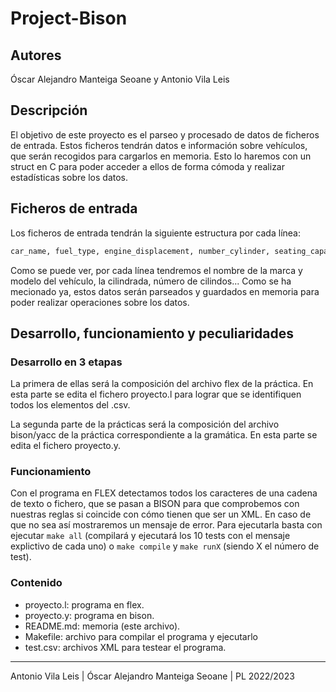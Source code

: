 # Project-Bison

## Autores

Óscar Alejandro Manteiga Seoane y Antonio Vila Leis

## Descripción

El objetivo de este proyecto es el parseo y procesado de datos de ficheros de entrada. Estos ficheros tendrán datos e información sobre vehículos, que serán recogidos para cargarlos en memoria. Esto lo haremos con un struct en C para poder acceder a ellos de forma cómoda y realizar estadísticas sobre los datos.

## Ficheros de entrada

Los ficheros de entrada tendrán la siguiente estructura por cada línea:

```txt
car_name, fuel_type, engine_displacement, number_cylinder, seating_capacity, transmission_type, fuel_tank_capacity, body_type, rating, starting_price, ending_price, max_torque_nm, max_torque_rpm, max_power_bhp, max_power_rp
```

Como se puede ver, por cada línea tendremos el nombre de la marca y modelo del vehículo, la cilindrada, número de cilindos... Como se ha mecionado ya, estos datos serán parseados y guardados en memoria para poder realizar operaciones sobre los datos.

## Desarrollo, funcionamiento y peculiaridades

### Desarrollo en 3 etapas

La primera de ellas será la composición del archivo flex de la práctica. En esta parte se edita el fichero proyecto.l para lograr que se identifiquen todos los elementos del .csv.

La segunda parte de la prácticas será la composición del archivo bison/yacc de la práctica correspondiente a la gramática. En esta parte se edita el fichero proyecto.y.

### Funcionamiento

Con el programa en FLEX detectamos todos los caracteres de una cadena de texto o fichero, que se pasan a BISON para que comprobemos con nuestras reglas si coincide con cómo tienen que ser un XML. En caso de que no sea así mostraremos un mensaje de error. Para ejecutarla basta con ejecutar `make all` (compilará y ejecutará los 10 tests con el mensaje explictivo de cada uno) o `make compile` y `make runX` (siendo X el número de test).

### Contenido

- proyecto.l: programa en flex.
- proyecto.y: programa en bison.
- README.md: memoria (este archivo).
- Makefile: archivo para compilar el programa y ejecutarlo
- test.csv: archivos XML para testear el programa.

---

Antonio Vila Leis | Óscar Alejandro Manteiga Seoane | PL 2022/2023

